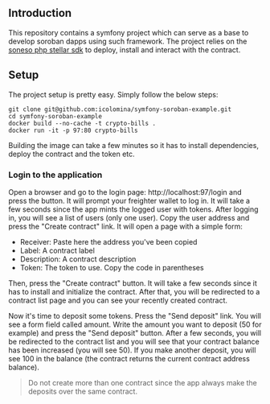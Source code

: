 ## Introduction
This repository contains a symfony project which can serve as a base to develop soroban dapps using such framework. The project relies on the [soneso php stellar sdk](https://github.com/Soneso/stellar-php-sdk) to deploy, install 
and interact with the contract. 

## Setup
The project setup is pretty easy. Simply follow the below steps:

```shell
git clone git@github.com:icolomina/symfony-soroban-example.git
cd symfony-soroban-example
docker build --no-cache -t crypto-bills .
docker run -it -p 97:80 crypto-bills
```

Building the image can take a few minutes so it has to install dependencies, deploy the contract and the token etc.

### Login to the application

Open a browser and go to the login page: http://localhost:97/login and press the button. It will prompt your freighter wallet to log in. It will take a few seconds since the app mints the logged user 
with tokens.
After logging in, you will see a list of users (only one user). Copy the user address and press the "Create contract" link. It will open a page with a simple form:

- Receiver: Paste here the address you've been copied
- Label: A contract label
- Description: A contract description
- Token: The token to use. Copy the code in parentheses

Then, press the "Create contract" button. It will take a few seconds since it has to install and initialize the contract. After that, you will be redirected to a contract list page and you can see your
recently created contract. 

Now it's time to deposit some tokens. Press the "Send deposit" link. You will see a form field called amount. Write the amount you want to deposit (50 for example) and press the "Send deposit" button. After a few seconds, you will be redirected to the contract list and you will see that your contract balance has been increased (you will see 50). If you make another deposit, you will see 100 in the balance (the contract returns the current contract address balance).

> Do not create more than one contract since the app always make the deposits over the same contract.